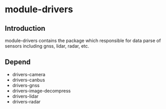 # module-drivers

## Introduction
module-drivers contains the package which responsible for data parse of sensors including gnss, lidar, radar, etc. 

## Depend
* drivers-camera
* drivers-canbus
* drivers-gnss
* drivers-image-decompress
* drivers-lidar
* drivers-radar
